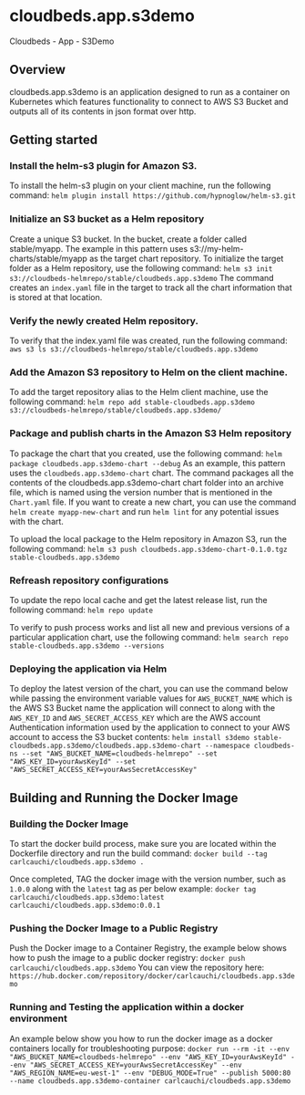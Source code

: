 # cloudbeds.app.s3demo
Cloudbeds - App - S3Demo

## Overview

cloudbeds.app.s3demo is an application designed to run as a container on Kubernetes which features functionality to connect to AWS S3 Bucket and outputs all of its contents in json format over http.

## Getting started

### Install the helm-s3 plugin for Amazon S3.

To install the helm-s3 plugin on your client machine, run the following command:
`helm plugin install https://github.com/hypnoglow/helm-s3.git`

### Initialize an S3 bucket as a Helm repository

Create a unique S3 bucket. In the bucket, create a folder called stable/myapp. The example in this pattern uses s3://my-helm-charts/stable/myapp as the target chart repository.
To initialize the target folder as a Helm repository, use the following command:
`helm s3 init s3://cloudbeds-helmrepo/stable/cloudbeds.app.s3demo`
The command creates an `index.yaml` file in the target to track all the chart information that is stored at that location.

### Verify the newly created Helm repository.

To verify that the index.yaml file was created, run the following command:
`aws s3 ls s3://cloudbeds-helmrepo/stable/cloudbeds.app.s3demo`

### Add the Amazon S3 repository to Helm on the client machine.

To add the target repository alias to the Helm client machine, use the following command:
`helm repo add stable-cloudbeds.app.s3demo s3://cloudbeds-helmrepo/stable/cloudbeds.app.s3demo/`

### Package and publish charts in the Amazon S3 Helm repository

To package the chart that you created, use the following command:
`helm package cloudbeds.app.s3demo-chart --debug`
As an example, this pattern uses the `cloudbeds.app.s3demo-chart` chart. The command packages all the contents of the cloudbeds.app.s3demo-chart chart folder into an archive file, which is named using the version number that is mentioned in the `Chart.yaml` file. If you want to create a new chart, you can use the command `helm create myapp-new-chart` and run `helm lint` for any potential issues with the chart.

To upload the local package to the Helm repository in Amazon S3, run the following command:
`helm s3 push cloudbeds.app.s3demo-chart-0.1.0.tgz stable-cloudbeds.app.s3demo`

### Refreash repository configurations

To update the repo local cache and get the latest release list, run the following command:
`helm repo update`

To verify to push process works and list all new and previous versions of a particular application chart, use the following command:
`helm search repo stable-cloudbeds.app.s3demo --versions`

### Deploying the application via Helm

To deploy the latest version of the chart, you can use the command below while passing the environment variable values for `AWS_BUCKET_NAME` which is the AWS S3 Bucket name the application will connect to along with the `AWS_KEY_ID` and `AWS_SECRET_ACCESS_KEY` which are the AWS account Authentication information used by the application to connect to your AWS account to access the S3 bucket contents:
`helm install s3demo stable-cloudbeds.app.s3demo/cloudbeds.app.s3demo-chart --namespace cloudbeds-ns --set "AWS_BUCKET_NAME=cloudbeds-helmrepo" --set "AWS_KEY_ID=yourAwsKeyId" --set "AWS_SECRET_ACCESS_KEY=yourAwsSecretAccessKey"`

## Building and Running the Docker Image

### Building the Docker Image

To start the docker build process, make sure you are located within the Dockerfile directory and run the build command:
`docker build --tag carlcauchi/cloudbeds.app.s3demo .`

Once completed, TAG the docker image with the version number, such as `1.0.0` along with the `latest` tag as per below example:
`docker tag carlcauchi/cloudbeds.app.s3demo:latest carlcauchi/cloudbeds.app.s3demo:0.0.1`

### Pushing the Docker Image to a Public Registry

Push the Docker image to a Container Registry, the example below shows how to push the image to a public docker registry:
`docker push carlcauchi/cloudbeds.app.s3demo`
You can view the repository here: `https://hub.docker.com/repository/docker/carlcauchi/cloudbeds.app.s3demo`

### Running and Testing the application within a docker environment

An example below show you how to run the docker image as a docker containers locally for troubleshooting purpose:
`docker run --rm -it --env "AWS_BUCKET_NAME=cloudbeds-helmrepo" --env "AWS_KEY_ID=yourAwsKeyId" --env "AWS_SECRET_ACCESS_KEY=yourAwsSecretAccessKey" --env "AWS_REGION_NAME=eu-west-1" --env "DEBUG_MODE=True" --publish 5000:80 --name cloudbeds.app.s3demo-container carlcauchi/cloudbeds.app.s3demo`